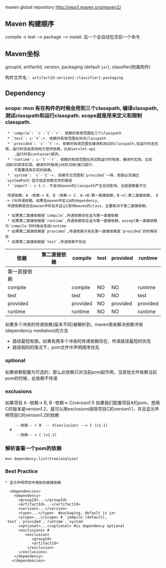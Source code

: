 
maven global repository http://repo1.maven.org/maven2/

## Maven 构建顺序

   compile -> test --> package --> install.
   后一个会自动包含前一个命令
   
## Maven坐标

   groupId, artifactId, version, packaging (default `jar`), classifier(附属构件)
   
   构件文件名： `artifactId-version[-classifier].packaging`  
   
 ## Dependency
 
   ### scope: mvn 有在构件的时候会用到三个classpath, 编译classpath,测试classpath和运行classpath. scope就是用来定义和限制classpath.
     * `compile`: `c`-`t`-`r`. 依赖的有效范围在三个classpath
     * `test`: c-`t`-r. 依赖的有效范围在测试classpath
     * `provided`: `c`-`t`-r. 依赖的有效范围在编译和测试的classpath,在运行时态无效，运行时态由其他地方提供依赖。比如servlet-api
        ,运行时有container提供。
     * `runtime`: c-`t`-`r`. 依赖的有效范围在测试和运行时有效，编译时无效。比如JDBC的具体实现，编译的时候用jdk的JDBC接口就行，
        不需要具体实现的依赖。
     * `system`: `c`-`t`-r. 依赖可见范围和`provided`一样，但是必须通过`systemPath`显示指定依赖文件的路径
     * `import`: c-t-r. 不会对maven的classpath产生任何影响，也就是都看不见
     
     传递依赖，A -依赖-> B, B -依赖-> C. A->B:第一直接依赖，B->C:第二直接依赖。 A -> C叫传递依赖。如果在maven中定义A的dependency,
     传递依赖是否在maven中存在并且让C影响maven的class，主要取决于第二直接依赖。
     
     * 如果第二直接依赖是`compile`,传递依赖存在且为第一直接依赖
     * 如果第二直接依赖是`runtime`,传递依赖存在且为第一直接依赖，except第一直接依赖为`compile`的时候会变成runtime
     * 如果第二直接依赖是`provided`,传递依赖只有在第一直接依赖是`provided`的时候存在
     * 如果第二直接依赖是`test`,传递依赖不存在
     
     
   |    依赖   | 第二直接依赖 |  compile  |test| provided |  runtime  |
   |-|-|-|-|-|-|
   | 第一直接依赖 |            |           |    |          |         |    
   |compile   |            | compile   | NO |       NO |   runtime |
   |test      |           |  test     |  NO|       NO |    test   |
   |provided  |           |  provided |  NO| provided |  provided |
   |runtime   |           |  runtime  |  NO|        NO|   runtime |
    
  如果多个冲突的传递依赖(版本不同)被解析到，maven用来解决依赖冲突(dependency mediation)的方法
  * 路径最短有限。如果有两多个冲突的传递依赖存在，传递路径最短的优先
  * 路径相同的情况下，pom文件中声明顺序优先
     
  ### optional
   如果依赖配置为可选的，那么此依赖只对当前pom起作用，当其他文件依赖当前pom的时候，此依赖不传递
   
  ### exclusions
  
   如果项目 A -依赖-> B, B -依赖-> C(version1.1)
   如果我们配置项目A的pom，想用C的版本是version1.2，就可以用exclusions排除项目C的version1.1，并且显示声明项目C的version1.2的依赖
   
         --依赖-- > B  -- X(exclusion) --> C (v1.1)
      A
         --依赖-- > C (v1.2)
         
   ### 解析查看一个pom的依赖
   
   `mvn dependency:list(tree|analyze)`
   
   ### Best Practice
   
    * 显示声明项目中用到的直接依赖
         
 ```
   <dependencies>
     <dependency>
       <groupId>...</groupId>
       <artifactId>...</artifactId>
       <version>...</version>
       <type>...</type>  #packaging, default is jar
       <scope>...</scope> # `compile`(default),  `test`,`provided`,`runtime`,`system`
       <optional>...</optional> #is dependency optional
       <exclusions> # 
          <exclusion>
             <groupId>
             <artifactId>
           </exclusion>
       </exclusions>
     </dependency>
    </dependencies>
 ```
